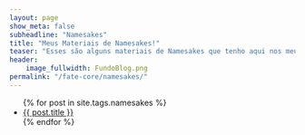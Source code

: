 ```yaml
---
layout: page
show_meta: false
subheadline: "Namesakes"
title: "Meus Materiais de Namesakes!"
teaser: "Esses são alguns materiais de Namesakes que tenho aqui nos meus cacarecos. Fique a vontade para se Servir"
header:
    image_fullwidth: FundoBlog.png
permalink: "/fate-core/namesakes/"
---
```

<ul>
    {% for post in site.tags.namesakes %}
    <li><a href="{{ site.url }}{{ post.url }}">{{ post.title }}</a></li>
    {% endfor %}
</ul>
